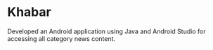 # Khabar
Developed an Android application using Java and Android Studio for accessing all category news content.

